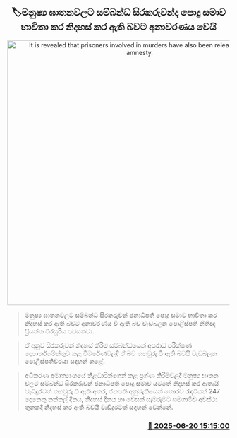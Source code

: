 <p align='center'><b><h2 align='center' title='It is revealed that prisoners involved in murders have also been released using amnesty.'>🏷මනුෂ්‍ය ඝාතනවලට සම්බන්ධ සිරකරුවන්ද පොදු සමාව භාවිතා කර නිදහස් කර ඇති බවට අනාවරණය වෙයි</h2></b></p>
<p align='center'><img src='https://helakuru.sgp1.cdn.digitaloceanspaces.com/esana/images/lib/priyantha-weerasoriya-police-media.jpg' width='600' alt='It is revealed that prisoners involved in murders have also been released using amnesty.'></p>

> මනුෂ්‍ය ඝාතනවලට සම්බන්ධ සිරකරුවන් ජනාධිපති පොදු සමාව භාවිතා කර නිදහස් කර ඇති බවට අනාවරණය වී ඇති බව වැඩබලන පොලිස්පති නීතීඥ ප්‍රියන්ත විරසූරිය පවසනවා.

> ඒ අනුව සිරකරුවන් නිදහස් කිරිම සම්බන්ධයෙන් අපරාධ පරික්ෂණ දෙපාර්තමේන්තුව කළ විමර්ෂණවලදී ඒ බව තහවුරු වී ඇති බවයි වැඩබලන පොලිස්පතිවරයා සඳහන් කළේ.

> අධිකරණ අමාත්‍යාංශයේ නිළධාරින්ගෙන් කළ ප්‍රශ්ණ කිරිම්වලදී මනුෂ්‍ය ඝාතන වලට සම්බන්ධ සිරකරුවන් ජනාධිපති පොදු සමාව යටතේ නිදහස් කර ඇතැයි වැඩිදුරටත් තහවුරු වී ඇති අතර, ජනපති අනුමැතියෙන් තොරව රැඳවියන් 247 දෙනෙකු නත්තල් දිනය, නිදහස් දිනය හා වෙසක් සැමරුමට සමගාමීව අවස්ථා තුනකදී නිදහස් කර ඇති බවයි වැඩිදුරටත් සඳහන් වෙන්නේ.



<h3 align='right'><a href='https://www.helakuru.lk/esana/p/111191/'>📅 2025-06-20 15:15:00</a></h3>
